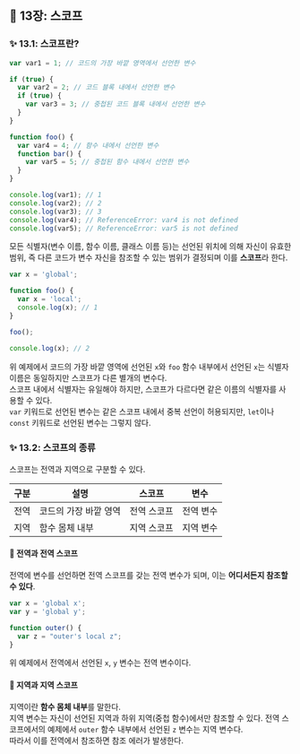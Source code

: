 ## 📔 13장: 스코프

### ✨ 13.1: 스코프란?

```javascript
var var1 = 1; // 코드의 가장 바깥 영역에서 선언한 변수

if (true) {
  var var2 = 2; // 코드 블록 내에서 선언한 변수
  if (true) {
    var var3 = 3; // 중첩된 코드 블록 내에서 선언한 변수
  }
}

function foo() {
  var var4 = 4; // 함수 내에서 선언한 변수
  function bar() {
    var var5 = 5; // 중첩된 함수 내에서 선언한 변수
  }
}

console.log(var1); // 1
console.log(var2); // 2
console.log(var3); // 3
console.log(var4); // ReferenceError: var4 is not defined
console.log(var5); // ReferenceError: var5 is not defined
```

모든 식별자(변수 이름, 함수 이름, 클래스 이름 등)는 선언된 위치에 의해 자신이 유효한 범위, 즉 다른 코드가 변수 자신을 참조할 수 있는 범위가 결정되며 이를 **스코프**라 한다.

```javascript
var x = 'global';

function foo() {
  var x = 'local';
  console.log(x); // 1
}

foo();

console.log(x); // 2
```

위 예제에서 코드의 가장 바깥 영역에 선언된 `x`와 `foo` 함수 내부에서 선언된 `x`는 식별자 이름은 동일하지만 스코프가 다른 별개의 변수다.  
스코프 내에서 식별자는 유일해야 하지만, 스코프가 다르다면 같은 이름의 식별자를 사용할 수 있다.  
`var` 키워드로 선언된 변수는 같은 스코프 내에서 중복 선언이 허용되지만, `let`이나 `const` 키워드로 선언된 변수는 그렇지 않다.

### ✨ 13.2: 스코프의 종류

스코프는 전역과 지역으로 구분할 수 있다.

| 구분 | 설명                  | 스코프      | 변수      |
| ---- | --------------------- | ----------- | --------- |
| 전역 | 코드의 가장 바깥 영역 | 전역 스코프 | 전역 변수 |
| 지역 | 함수 몸체 내부        | 지역 스코프 | 지역 변수 |

#### 📍 전역과 전역 스코프

전역에 변수를 선언하면 전역 스코프를 갖는 전역 변수가 되며, 이는 **어디서든지 참조할 수 있다**.

```javascript
var x = 'global x';
var y = 'global y';

function outer() {
  var z = "outer's local z";
}
```

위 예제에서 전역에서 선언된 `x`, `y` 변수는 전역 변수이다.

#### 📍 지역과 지역 스코프

지역이란 **함수 몸체 내부**를 말한다.  
지역 변수는 자신이 선언된 지역과 하위 지역(중첩 함수)에서만 참조할 수 있다.
전역 스코프에서의 예제에서 `outer` 함수 내부에서 선언된 `z` 변수는 지역 변수다.  
따라서 이를 전역에서 참조하면 참조 에러가 발생한다.
